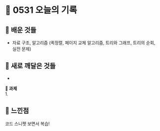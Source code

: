 # 🧸 0531 오늘의 기록
## 💙 배운 것들
* 자료 구조, 알고리즘 (퀵정렬, 페이지 교체 알고리즘, 트리와 그래프, 트리의 순회, 실전 문제)

## 💚 새로 깨달은 것들
*

**📍 과제**   
1.   
 
## 💜 느낀점
코드 스니펫 보면서 복습!
